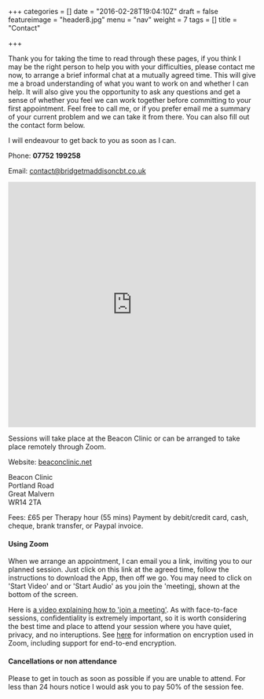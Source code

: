 +++
categories = []
date = "2016-02-28T19:04:10Z"
draft = false
featureimage = "header8.jpg"
menu = "nav"
weight = 7
tags = []
title = "Contact"

+++

Thank you for taking the time to read through these pages, if you think I may be
the right person to help you with your difficulties, please contact me now, to
arrange a brief informal chat at a mutually agreed time. This will give me a
broad understanding of what you want to work on and whether I can help. It will
also give you the opportunity to ask any questions and get a sense of whether
you feel we can work together before committing to your first appointment.
Feel free to call me, or if you prefer email me a summary of your current 
problem and we can take it from there. You can also fill out the contact form 
below.

I will endeavour to get back to you as soon as I can.

Phone: **07752 199258**

Email: <contact@bridgetmaddisoncbt.co.uk>


<iframe 
src="https://docs.google.com/forms/d/1nHvkFc7cPkGPb0PiaDYbWHIcL-P60IiLBME4lXQ97ok/viewform?embedded=true" 
width="100%" height="500" frameborder="0" marginheight="0" 
marginwidth="0">Loading...</iframe>


Sessions will take place at the Beacon Clinic or can be arranged to take place
remotely through Zoom.

Website:    [beaconclinic.net](http://beaconclinic.net/)

Beacon Clinic  
Portland Road  
Great Malvern  
WR14 2TA

Fees:    £65 per Therapy hour (55 mins) Payment by debit/credit card, cash, 
cheque, brank transfer, or Paypal invoice.

#### Using Zoom

When we arrange an appointment, I can email you a link, inviting you to our planned session.
Just click on this link at the agreed time, follow the instructions to download the App, then off we
go. You may need to click on 'Start Video' and or 'Start Audio' as you join the 'meetingj, shown
at the bottom of the screen.

Here is [a video explaining how to 'join a meeting'](https://support.zoom.us/hc/en-us/articles/201362193-How-Do-I-Join-A-Meeting-).
As with face-to-face sessions, confidentiality is extremely important, so it is worth considering
the best time and place to attend your session where you have quiet, privacy, and no
interuptions. See
[here](https://support.zoom.us/hc/en-us/articles/201362723-End-to-end-Encryption)
for information on encryption used in Zoom, including support for end-to-end
encryption.

#### Cancellations or non attendance
Please to get in touch as soon as possible if you are unable to attend. For less than 24 hours notice I would ask you to pay 50% of the session fee.




